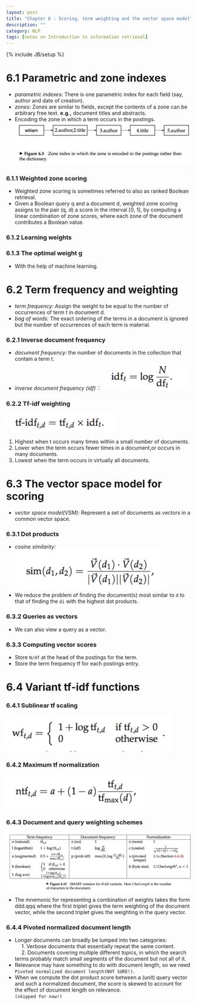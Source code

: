 ```yaml
---
layout: post
title: "Chapter 6 : Scoring, term weighting and the vector space model"
description: ""
category: NLP
tags: [notes on Introduction to information retrieval]
---
```

{% include JB/setup %}

# 6.1 Parametric and zone indexes
* *parametric indexes:* There is one parametric index for each field (say, author and date of creation).  
* *zones:* Zones are similar to fields, except the contents of a zone can be arbitrary free text. **e.g.,** document titles and abstracts.   
* Encoding the zone in which a term occurs in the postings.  
![refer to figure 6.3](../snapshot/12.png)

### 6.1.1 Weighted zone scoring
* Weighted zone scoring is sometimes referred to also as ranked Boolean retrieval.  
* Given a Boolean query q and a document d, weighted zone scoring assigns to the pair (q, d) a score in the interval [0, 1], by computing a linear combination of zone scores, where each zone of the document contributes a Boolean value.  

### 6.1.2 Learning weights
### 6.1.3 The optimal weight g
* With the help of machine learning.

# 6.2 Term frequency and weighting
* *term frequency:* Assign the weight to be equal to the number of occurrences of term t in document d.  
* *bag of words:* The exact ordering of the terms in a document is ignored but the number of occurrences of each term is material.  

### 6.2.1 Inverse document frequency
* *document frequency:* the number of documents in the collection that contain a term t.  
* *inverse document frequency (idf)：* 
![refer to figure 6.7](../snapshot/13.png)

### 6.2.2 Tf-idf weighting
![refer to figure 6.8](../snapshot/14.png)

1. Highest when t occurs many times within a small number of documents.  
2. Lower when the term occurs fewer times in a document,or occurs in many documents.  
3. Lowest when the term occurs in virtually all documents.  

# 6.3 The vector space model for scoring
* *vector space model(VSM):* Represent a set of documents as vectors in a common vector space.  

### 6.3.1 Dot products
* *cosine similarity:*  
![refer to figure 6.10](../snapshot/15.png)  
*  We reduce the problem of finding the document(s) most similar to `d` to that of finding the `di` with the highest dot products.  

### 6.3.2 Queries as vectors
* We can also view a query as a vector.

### 6.3.3 Computing vector scores
* Store `N/df` at the head of the postings for the term.  
* Store the term frequency tf for each postings entry.  

# 6.4 Variant tf-idf functions
### 6.4.1 Sublinear tf scaling
![refer to equation 6.13](../snapshot/16.png)  

### 6.4.2 Maximum tf normalization
![refer to equation 6.15](../snapshot/17.png) 

### 6.4.3 Document and query weighting schemes
![refer to figure 6.15](../snapshot/18.png)  
* The mnemonic for representing a combination of weights takes the form ddd.qqq where the first triplet gives the term weighting of the document vector, while the second triplet gives the weighting in the query vector.  

### 6.4.4 Pivoted normalized document length
* Longer documents can broadly be lumped into two categories:  
&emsp; 1. Verbose documents that essentially repeat the same content.  
&emsp; 2. Documents covering multiple different topics, in which the search terms probably match small segments of the document but not all of it.   
* Relevance may have something to do with document length, so we need `Pivoted normalized document length(NOT SURE!)`.  
* When we compute the dot product score between a (unit) query vector and such a normalized document, the score is skewed to account for the effect of document length on relevance.  
`(skipped for now!)`  
